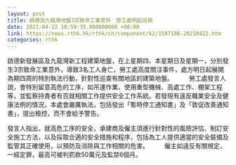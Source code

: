 ```yaml
---
layout: post
title: 啟德及九龍灣地盤3宗致命工業意外　勞工處明起巡視
date: 2021-04-22 18:59:35.000000000 +08:00
link: https://news.rthk.hk/rthk/ch/component/k2/1587186-20210422.htm
categories: rthk
---
```


啟德新發展區及九龍灣新工程建築地盤，在上星期四、本星期日及星期一，分別發生3宗致命工業意外，導致3名工人身亡，勞工處高度關注事件，處方明日起展開為期四周的特別執法行動，針對性巡查有關地區的建築地盤。
　　 
勞工處發言人說，會特別留意高危的工序，如吊運作業、使用重型機械、高處工作、棚架工程等，並監察持責者有否就相關工作提供安全工作系統。若發現有違反職業安全及健康法例的情況，本處會嚴厲執法，包括發出「暫時停工通知書」及「敦促改善通知書」，提出檢控，而不會給予警告。

發言人指出，就高危工序的安全，承建商及僱主須進行針對性的風險評估、制訂安全施工方法，以及採取合適的安全措施和程序，包括為工人提供適當的安全裝備及監管其正確使用，以預防及消除與工作相關的危害。
　　 
僱主如違反有關規定，一經定罪，最高可被判罰款50萬元及監禁6個月。

